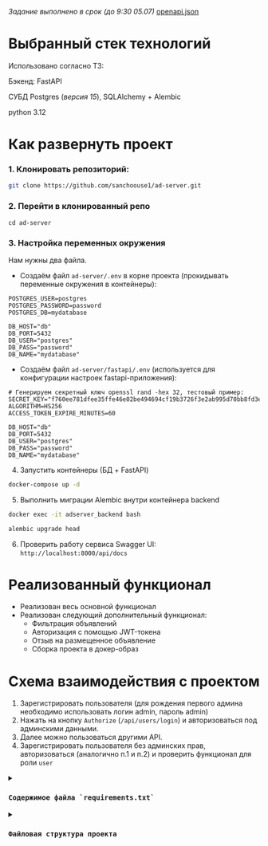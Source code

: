 _Задание выполнено в срок (до 9:30 05.07)_
[openapi.json](https://github.com/sanchoouse1/ad-server/blob/master/openapi.json)

# Выбранный стек технологий
Использовано согласно ТЗ:

Бэкенд: FastAPI

СУБД Postgres (_версия 15_), SQLAlchemy + Alembic

python 3.12

# Как развернуть проект
### 1. Клонировать репозиторий:
```bash
git clone https://github.com/sanchoouse1/ad-server.git
```
### 2. Перейти в клонированный репо
`cd ad-server`
### 3. Настройка переменных окружения
Нам нужны два файла. 
- Создаём файл `ad-server/.env` в корне проекта (прокидывать переменные окружения в контейнеры):
```
POSTGRES_USER=postgres
POSTGRES_PASSWORD=password
POSTGRES_DB=mydatabase

DB_HOST="db"
DB_PORT=5432
DB_USER="postgres"
DB_PASS="password"
DB_NAME="mydatabase"
```
- Создаём файл `ad-server/fastapi/.env` (используется для конфигурации настроек fastapi-приложения):
```
# Генерируем секретный ключ openssl rand -hex 32, тестовый пример:
SECRET_KEY="f760ee781dfee35ffe46e02be494694cf19b3726f3e2ab995d70bb8fd3eeee87"
ALGORITHM=HS256
ACCESS_TOKEN_EXPIRE_MINUTES=60

DB_HOST="db"
DB_PORT=5432
DB_USER="postgres"
DB_PASS="password"
DB_NAME="mydatabase"
```
4. Запустить контейнеры (БД + FastAPI)
```bash
docker-compose up -d
```
5. Выполнить миграции Alembic внутри контейнера backend
```bash
docker exec -it adserver_backend bash
```
```bash
alembic upgrade head
```
6. Проверить работу сервиса
Swagger UI: `http://localhost:8000/api/docs`

# Реализованный функционал
- Реализован весь основной функционал
- Реализован следующий дополнительный функционал:
  -  Фильтрация объявлений
  -  Авторизация с помощью JWT-токена
  -  Отзыв на размещенное объявление
  -  Сборка проекта в докер-образ
 
# Схема взаимодействия с проектом
1. Зарегистрировать пользователя (для рождения первого админа необходимо использовать логин admin, пароль admin)
2. Нажать на кнопку `Authorize` (`/api/users/login`) и авторизоваться под админскими данными.
3. Далее можно пользоваться другими API.
4. Зарегистрировать пользователя без админских прав, авторизоваться (аналогично п.1 и п.2) и проверить функционал для роли `user`

<details><summary><h3><code>Содержимое файла `requirements.txt`</code></h3></summary>
_Запрошено в ТЗ_

fastapi[all]==0.115.14
  
uvicorn==0.34.3

sqlalchemy==2.0.41

asyncpg==0.30.0

alembic==1.16.2

shortuuid==1.0.13

PyJWT==2.9.0
</details>

<details><summary><h3><code>Файловая структура проекта</code></h3></summary>
`enpoints/` # API-эндпоинты
`services/` # Сервисы
</details>
